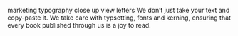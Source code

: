 marketing typography close up view letters
We don’t just take your text and copy-paste it. We take care with typsetting, fonts and kerning, ensuring that every book published through us is a joy to read.